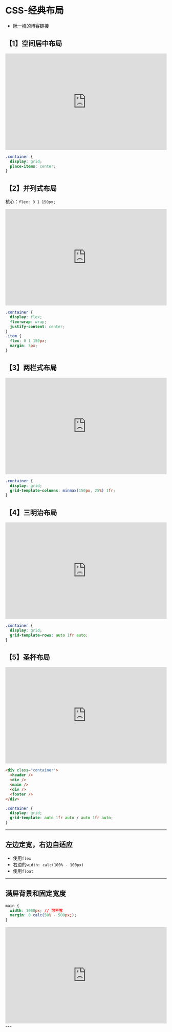 # CSS-经典布局

- [阮一峰的博客链接](https://www.ruanyifeng.com/blog/2020/08/five-css-layouts-in-one-line.html)

## 【1】空间居中布局

<iframe height="300" style="width: 100%;" scrolling="no" title="01. Centered AF" src="https://codepen.io/una/embed/YzyYbBx?default-tab=html%2Cresult" frameborder="no" loading="lazy" allowtransparency="true" allowfullscreen="true">
  See the Pen <a href="https://codepen.io/una/pen/YzyYbBx">
  01. Centered AF</a> by Una Kravets (<a href="https://codepen.io/una">@una</a>)
  on <a href="https://codepen.io">CodePen</a>.
</iframe>

```css
.container {
  display: grid;
  place-items: center;
}
```

## 【2】并列式布局

核心：`flex: 0 1 150px;`

<iframe height="300" style="width: 100%;" scrolling="no" title="02. Deconstructed Pancake" src="https://codepen.io/una/embed/WNQdBza?default-tab=html%2Cresult" frameborder="no" loading="lazy" allowtransparency="true" allowfullscreen="true">
  See the Pen <a href="https://codepen.io/una/pen/WNQdBza">
  02. Deconstructed Pancake</a> by Una Kravets (<a href="https://codepen.io/una">@una</a>)
  on <a href="https://codepen.io">CodePen</a>.
</iframe>

```css
.container {
  display: flex;
  flex-wrap: wrap;
  justify-content: center;
}
.item {
  flex: 0 1 150px;
  margin: 5px;
}
```

## 【3】两栏式布局

<iframe height="300" style="width: 100%;" scrolling="no" title="03. Sidebar Says" src="https://codepen.io/una/embed/gOaNeWL?default-tab=html%2Cresult" frameborder="no" loading="lazy" allowtransparency="true" allowfullscreen="true">
  See the Pen <a href="https://codepen.io/una/pen/gOaNeWL">
  03. Sidebar Says</a> by Una Kravets (<a href="https://codepen.io/una">@una</a>)
  on <a href="https://codepen.io">CodePen</a>.
</iframe>

```css
.container {
  display: grid;
  grid-template-columns: minmax(150px, 25%) 1fr;
}
```

## 【4】三明治布局

<iframe height="300" style="width: 100%;" scrolling="no" title="04: Pancake Stack (Header, Main, Footer)" src="https://codepen.io/una/embed/bGVXPWB?default-tab=html%2Cresult" frameborder="no" loading="lazy" allowtransparency="true" allowfullscreen="true">
  See the Pen <a href="https://codepen.io/una/pen/bGVXPWB">
  04: Pancake Stack (Header, Main, Footer)</a> by Una Kravets (<a href="https://codepen.io/una">@una</a>)
  on <a href="https://codepen.io">CodePen</a>.
</iframe>

```css
.container {
  display: grid;
  grid-template-rows: auto 1fr auto;
}
```

## 【5】圣杯布局

<iframe height="300" style="width: 100%;" scrolling="no" title="05: Holy Grail" src="https://codepen.io/una/embed/mdVbdBy?default-tab=html%2Cresult" frameborder="no" loading="lazy" allowtransparency="true" allowfullscreen="true">
  See the Pen <a href="https://codepen.io/una/pen/mdVbdBy">
  05: Holy Grail</a> by Una Kravets (<a href="https://codepen.io/una">@una</a>)
  on <a href="https://codepen.io">CodePen</a>.
</iframe>

```html
<div class="container">
  <header />
  <div />
  <main />
  <div />
  <footer />
</div>
```

```css
.container {
  display: grid;
  grid-template: auto 1fr auto / auto 1fr auto;
}
```

---

## 左边定宽，右边自适应

- 使用`flex`
- 右边的`width: calc(100% - 100px)`
- 使用`float`

---

## 满屏背景和固定宽度

```css
main {
  width: 1000px; // 可不写
  margin: 0 calc(50% - 500px;);
}
```

<iframe height="300" style="width: 100%;" scrolling="no" title="不写width来居中内容" src="https://codepen.io/firefly1984982452/embed/rNJqJVW?default-tab=html%2Cresult" frameborder="no" loading="lazy" allowtransparency="true" allowfullscreen="true">
  See the Pen <a href="https://codepen.io/firefly1984982452/pen/rNJqJVW">
  不写width来居中内容</a> by 彭丹丹 (<a href="https://codepen.io/firefly1984982452">@firefly1984982452</a>)
  on <a href="https://codepen.io">CodePen</a>.
</iframe>
---
